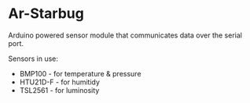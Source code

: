 Ar-Starbug
==========

Arduino powered sensor module that communicates data over the serial port.

Sensors in use:
* BMP100 - for temperature & pressure
* HTU21D-F - for humitidy
* TSL2561 - for luminosity
